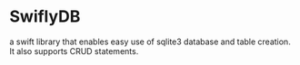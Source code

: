 SwiflyDB
========

a swift library that enables easy use of sqlite3 database and table creation. It also supports CRUD statements.
